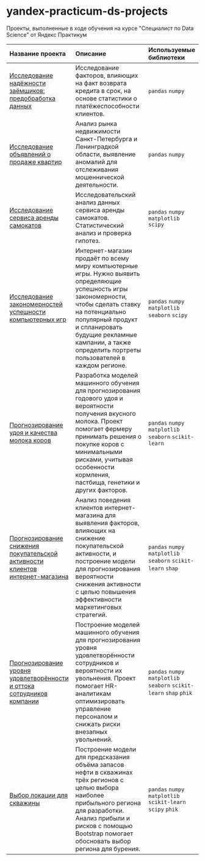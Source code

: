 # yandex-practicum-ds-projects
Проекты, выполненные в ходе обучения на курсе "Специалист по Data Science" от Яндекс Практикум

| Название проекта                                            | Описание                                                                                                                                                                                                                                                                                                                                                                             | Используемые библиотеки           |
| :---------------------- | :---------------------- | :---------------------- |
| [Исследование надёжности заёмщиков: предобработка данных](01_credit_scoring) | Исследование факторов, влияющих на факт возврата кредита в срок, на основе статистики о платёжеспособности клиентов. | `pandas` `numpy` |
| [Исследование объявлений о продаже квартир](02_real_estate_ads_analysis) | Анализ рынка недвижимости Санкт-Петербурга и Ленинградкой области, выявление аномалий для отслеживания мошеннической деятельности. | `pandas` `numpy` |
| [Исследование сервиса аренды самокатов](03_scooter_rental_analysis) | Исследовательский анализ данных сервиса аренды самокатов. Статистический анализ и проверка гипотез. | `pandas` `numpy` `matplotlib` `scipy` |
| [Исследование закономерностей успешности компьютерных игр](04_game_success_analysis) | Интернет-магазин продаёт по всему миру компьютерные игры. Нужно выявить определяющие успешность игры закономерности, чтобы сделать ставку на потенциально популярный продукт и спланировать будущие рекламные кампании, а также определить портреты пользователей в каждом регионе. | `pandas` `numpy` `matplotlib` `seaborn` `scipy` |
| [Прогнозирование удоя и качества молока коров](05_milk_yield_quality_prediction) | Разработка моделей машинного обучения для прогнозирования годового удоя и вероятности получения вкусного молока. Проект помогает фермеру принимать решения о покупке коров с минимальными рисками, учитывая особенности кормления, пастбища, генетики и других факторов. | `pandas` `numpy` `matplotlib` `seaborn` `scikit-learn` |
| [Прогнозирование снижения покупательской активности клиентов интернет-магазина](06_customer_activity_decline_prediction) | Анализ поведения клиентов интернет-магазина для выявления факторов, влияющих на снижение покупательской активности, и построение модели для прогнозирования вероятности снижения активности с целью повышения эффективности маркетинговых стратегий. | `pandas` `numpy` `matplotlib` `seaborn` `scikit-learn` `shap`|
| [Прогнозирование уровня удовлетворённости и оттока сотрудников компании](07_employee_satisfaction_churn_prediction) | Построение моделей машинного обучения для прогнозирования уровня удовлетворённости сотрудников и вероятности их увольнения. Проект помогает HR-аналитикам оптимизировать управление персоналом и снижать риски внезапных увольнений. | `pandas` `numpy` `matplotlib` `seaborn` `scikit-learn` `shap` `phik`|
| [Выбор локации для скважины](08_well_location_selection) | Построение модели для предсказания объёма запасов нефти в скважинах трёх регионов с целью выбора наиболее прибыльного региона для разработки. Анализ прибыли и рисков с помощью Bootstrap помогает обосновать выбор региона для бурения. | `pandas` `numpy` `matplotlib` `scikit-learn` `scipy` `phik`|
